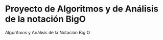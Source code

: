 # Proyecto de Algoritmos y de Análisis de la notación BigO
Algoritmos y Análisis de la Notación Big O
